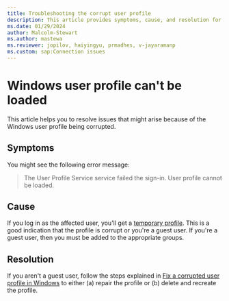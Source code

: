 ```yaml
---
title: Troubleshooting the corrupt user profile 
description: This article provides symptoms, cause, and resolution for the Windows user profile being corrupted.
ms.date: 01/29/2024
author: Malcolm-Stewart
ms.author: mastewa
ms.reviewer: jopilov, haiyingyu, prmadhes, v-jayaramanp
ms.custom: sap:Connection issues
---
```


# Windows user profile can't be loaded

This article helps you to resolve issues that might arise because of the Windows user profile being corrupted.

## Symptoms

You might see the following error message:

> The User Profile Service service failed the sign-in. User profile cannot be loaded.

## Cause

If you log in as the affected user, you'll get a [temporary profile](/windows/win32/shell/temporary-user-profiles). This is a good indication that the profile is corrupt or you're a guest user. If you're a guest user, then you must be added to the appropriate groups.

## Resolution

If you aren't a guest user, follow the steps explained in [Fix a corrupted user profile in Windows](https://support.microsoft.com/windows/fix-a-corrupted-user-profile-in-windows-1cf41c18-7ce3-12f9-8e1d-95896661c5c9) to either (a) repair the profile or (b) delete and recreate the profile.
